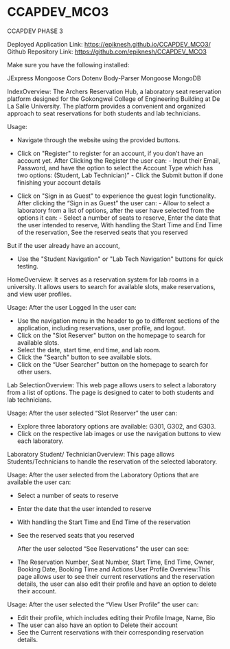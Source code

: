 # CCAPDEV_MCO3

CCAPDEV PHASE 3

Deployed Application Link: https://epiknesh.github.io/CCAPDEV_MCO3/
Github Repository Link: https://github.com/epiknesh/CCAPDEV_MCO3

Make sure you have the following installed:

JExpress
Mongoose
Cors
Dotenv
Body-Parser
Mongoose
MongoDB

IndexOverview:
The Archers Reservation Hub, a laboratory seat reservation platform designed for the Gokongwei College of Engineering Building at De La Salle University. The platform provides a convenient and organized approach to seat reservations for both students and lab technicians.

Usage:
- Navigate through the website using the provided buttons.
- Click on "Register" to register for an account, if you don’t have an account yet. 
	After Clicking the Register the user can:
		- Input their Email, Password, and have the option to 		select the Account Type which has two options: 			(Student, Lab Technician)”
		- Click the Submit button if done finishing your 			account details

- Click on "Sign in as Guest" to experience the guest login functionality.
	After clicking the “Sign in as Guest” the user can:
		- Allow to select a laboratory from a list of 				options, after the user have selected from the options 		it can:
		- Select a number of seats to reserve, Enter the date 		that the user intended to reserve, With handling the 		Start Time and End Time of the reservation, See the 		reserved seats that you reserved

But if the user already have an account,
- Use the "Student Navigation" or "Lab Tech Navigation" buttons for quick testing.

HomeOverview:
It serves as a reservation system for lab rooms in a university. It allows users to search for available slots, make reservations, and view user profiles. 

Usage:
	After the user Logged In the user can:
- Use the navigation menu in the header to go to different sections of the application, including reservations, user profile, and logout.
- Click on the "Slot Reserver" button on the homepage to search for available slots.
- Select the date, start time, end time, and lab room.
- Click the "Search" button to see available slots.
- Click on the “User Searcher”  button on the homepage to search for other users.

Lab SelectionOverview:
This web page allows users to select a laboratory from a list of options. The page is designed to cater to both students and lab technicians.

Usage:
	After the user selected “Slot Reserver” the user can:
- Explore three laboratory options are available: G301, G302, and G303.
- Click on the respective lab images or use the navigation buttons to view each laboratory.

Laboratory Student/ TechnicianOverview:
This page allows Students/Technicians to handle the reservation of the selected laboratory.

Usage:
	After the user selected from the Laboratory Options that are available the user can:

- Select a number of seats to reserve
- Enter the date that the user intended to reserve
- With handling the Start Time and End Time of the reservation
- See the reserved seats that you reserved

	After the user selected “See Reservations” the user can see:
- The Reservation Number, Seat Number, Start Time, End Time, Owner, Booking Date, Booking Time and Actions
User Profile
Overview:This page allows user to see their current reservations and the reservation details, the user can also edit their profile and have an option to delete their account.

Usage:
	After the user selected the “View User Profile” the user can:

- Edit their profile, which includes editing their Profile Image, Name, Bio
- The user can also have an option to Delete their account
- See the Current reservations with their corresponding reservation details.
